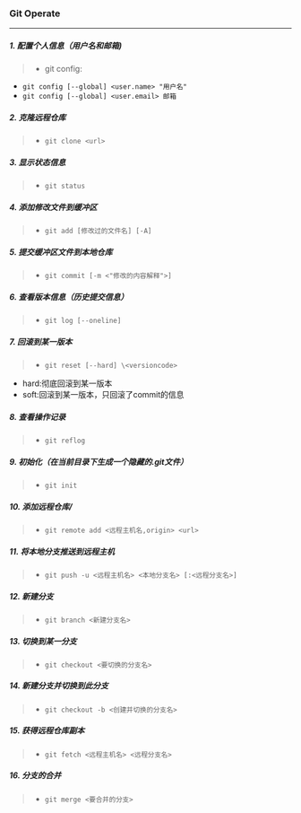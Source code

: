 ### Git Operate
***
##### 1. 配置个人信息（用户名和邮箱)
>- git config:
   - `git config [--global] <user.name> "用户名"`
   - `git config [--global] <user.email> 邮箱`
##### 2. 克隆远程仓库
>- `git clone <url>`
##### 3. 显示状态信息
>- `git status`
##### 4. 添加修改文件到缓冲区
>- `git add [修改过的文件名] [-A]`
##### 5. 提交缓冲区文件到本地仓库
>- `git commit [-m <"修改的内容解释">]`
##### 6. 查看版本信息（历史提交信息）
>- `git log [--oneline]`
##### 7. 回滚到某一版本
>- `git reset [--hard] \<versioncode>`
   - hard:彻底回滚到某一版本
   - soft:回滚到某一版本，只回滚了commit的信息
##### 8. 查看操作记录
>- `git reflog`
##### 9. 初始化（在当前目录下生成一个隐藏的.git文件）
>- `git init`
##### 10. 添加远程仓库/
>- `git remote add <远程主机名,origin> <url>`
##### 11. 将本地分支推送到远程主机
>- `git push -u <远程主机名> <本地分支名> [:<远程分支名>]`
##### 12. 新建分支
>- `git branch <新建分支名>`
##### 13. 切换到某一分支
>- `git checkout <要切换的分支名>`
##### 14. 新建分支并切换到此分支
>- `git checkout -b <创建并切换的分支名>`
##### 15. 获得远程仓库副本
>- `git fetch <远程主机名> <远程分支名>`
##### 16. 分支的合并
>- `git merge <要合并的分支>`

  

  